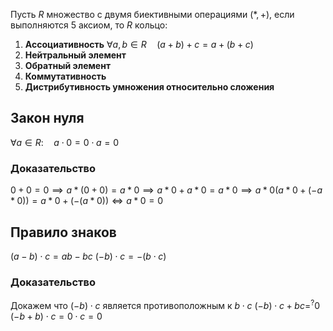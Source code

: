 Пусть $R$ множество с двумя биективными операциями $(*,+)$, если выполняются 5 аксиом, то $R$ кольцо:
1. **Ассоциативность** $\forall a,b \in R \quad (a+b)+c=a+(b+c)$
2. **Нейтральный элемент**
3. **Обратный элемент**
4. **Коммутативность**
5. **Дистрибутивность умножения относительно сложения**


## Закон нуля
$\forall a \in R: \quad a\cdot 0=0\cdot a=0$

### Доказательство
$0+0=0\implies a*(0+0)=a*0\implies a*0+a*0=a*0\implies a*0(a*0+(-a*0))=a*0+(-(a*0))\Longleftrightarrow a*0=0$

## Правило знаков
$(a-b)\cdot c=ab-bc$
$(-b)\cdot c=-(b\cdot c)$

### Доказательство
Докажем что $(-b)\cdot c$ является противоположным к $b\cdot c$
$(-b)\cdot c+bc=^?0$
$(-b+b)\cdot c=0\cdot c=0$